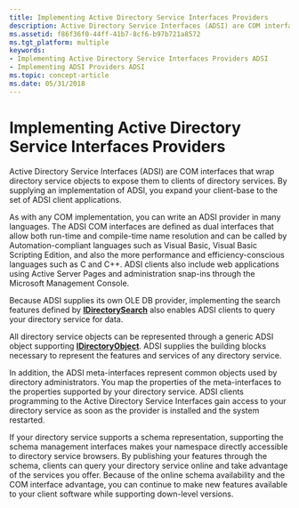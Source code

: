 ```yaml
---
title: Implementing Active Directory Service Interfaces Providers
description: Active Directory Service Interfaces (ADSI) are COM interfaces that wrap directory service objects to expose them to clients of directory services. By supplying an implementation of ADSI, you expand your client-base to the set of ADSI client applications.
ms.assetid: f86f36f0-44ff-41b7-8cf6-b97b721a8572
ms.tgt_platform: multiple
keywords:
- Implementing Active Directory Service Interfaces Providers ADSI
- Implementing ADSI Providers ADSI
ms.topic: concept-article
ms.date: 05/31/2018
---
```


# Implementing Active Directory Service Interfaces Providers

Active Directory Service Interfaces (ADSI) are COM interfaces that wrap directory service objects to expose them to clients of directory services. By supplying an implementation of ADSI, you expand your client-base to the set of ADSI client applications.

As with any COM implementation, you can write an ADSI provider in many languages. The ADSI COM interfaces are defined as dual interfaces that allow both run-time and compile-time name resolution and can be called by Automation-compliant languages such as Visual Basic, Visual Basic Scripting Edition, and also the more performance and efficiency-conscious languages such as C and C++. ADSI clients also include web applications using Active Server Pages and administration snap-ins through the Microsoft Management Console.

Because ADSI supplies its own OLE DB provider, implementing the search features defined by [**IDirectorySearch**](/windows/desktop/api/Iads/nn-iads-idirectorysearch) also enables ADSI clients to query your directory service for data.

All directory service objects can be represented through a generic ADSI object supporting [**IDirectoryObject**](/windows/desktop/api/Iads/nn-iads-idirectoryobject). ADSI supplies the building blocks necessary to represent the features and services of any directory service.

In addition, the ADSI meta-interfaces represent common objects used by directory administrators. You map the properties of the meta-interfaces to the properties supported by your directory service. ADSI clients programming to the Active Directory Service Interfaces gain access to your directory service as soon as the provider is installed and the system restarted.

If your directory service supports a schema representation, supporting the schema management interfaces makes your namespace directly accessible to directory service browsers. By publishing your features through the schema, clients can query your directory service online and take advantage of the services you offer. Because of the online schema availability and the COM interface advantage, you can continue to make new features available to your client software while supporting down-level versions.

 

 




